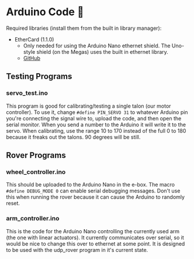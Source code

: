 # Arduino Code :100:

Required libraries (install them from the built in library manager):
* EtherCard (1.1.0)
  * Only needed for using the Arduino Nano ethernet shield. The Uno-style shield (on the Megas) uses the built in ethernet library.
  * [GitHub](https://github.com/njh/EtherCard)

## Testing Programs

### servo_test.ino

This program is good for calibrating/testing a single talon (our motor controller).
To use it, change `#define PIN_SERVO 31` to whatever Arduino pin you're connecting the signal wire to, upload the code, and then open the serial monitor.
When you send a number to the Arduino it will write it to the servo.
When calibrating, use the range 10 to 170 instead of the full 0 to 180 because it freaks out the talons. 90 degrees will be still.

## Rover Programs

### wheel_controller.ino

This should be uploaded to the Arduino Nano in the e-box. The macro `#define DEBUG_MODE 0` can enable serial debugging messages. Don't use this when running the rover because it can cause the Arduino to randomly reset.

### arm_controller.ino

This is the code for the Arduino Nano controlling the currently used arm (the one with linear actuators). It currently communicates over serial, so it would be nice to change this over to ethernet at some point. It is designed to be used with the udp_rover program in it's current state.
